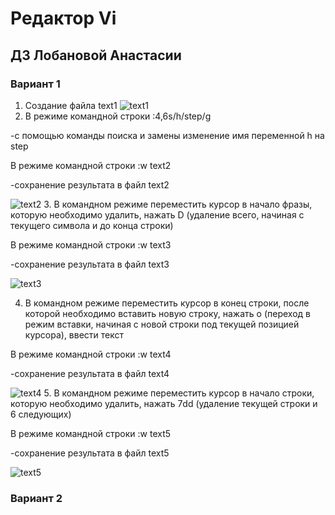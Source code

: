 # Редактор Vi
## ДЗ Лобановой Анастасии
### Вариант 1
1. Создание файла text1
![text1](https://thumb.cloud.mail.ru/weblink/thumb/xw1/L8sD/1TmH4PwLY)
2. В режиме командной строки :4,6s/h/step/g

 -с помощью команды поиска и замены изменение имя переменной h на step 

В режиме командной строки :w text2 

-сохранение результата в файл text2 

![text2](https://thumb.cloud.mail.ru/weblink/thumb/xw1/ZGid/J2irzupyT)
3. В командном режиме переместить курсор в начало фразы, которую необходимо удалить, нажать D (удаление всего, начиная с текущего символа и до конца строки)

В режиме командной строки :w text3 

-сохранение результата в файл text3

![text3](https://thumb.cloud.mail.ru/weblink/thumb/xw1/PyAc/rifLG2w3p)


4. В командном режиме переместить курсор в конец строки, после которой необходимо вставить новую строку, нажать о (переход в режим вставки, начиная с новой строки под текущей позицией курсора), ввести текст

В режиме командной строки :w text4 

-сохранение результата в файл text4 

![text4](https://thumb.cloud.mail.ru/weblink/thumb/xw1/p6fz/NcahWxRYv)
5. В командном режиме переместить курсор в начало строки, которую необходимо удалить, нажать 7dd (удаление текущей строки и 6 следующих)

В режиме командной строки :w text5 

-сохранение результата в файл text5

![text5](https://thumb.cloud.mail.ru/weblink/thumb/xw1/c46B/P4fPvjvJH)

### Вариант 2

